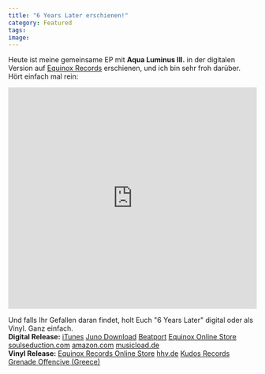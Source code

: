 ```yaml
---
title: "6 Years Later erschienen!"
category: Featured
tags: 
image: 
---
```


Heute ist meine gemeinsame EP mit **Aqua Luminus III.** in der digitalen Version auf [Equinox Records](http://www.e-q-x.net/shop/equinox-records/misanthrop-aqua-luminus-iii-6-years-later-10/) erschienen, und ich bin sehr froh darüber.  
Hört einfach mal rein:
<iframe src="http://w.soundcloud.com/player/?url=http%3A%2F%2Fapi.soundcloud.com%2Fplaylists%2F2158163&show\_artwork=true" frameborder="no" scrolling="no" width="100%" height="450"></iframe>
  
Und falls Ihr Gefallen daran findet, holt Euch "6 Years Later" digital oder als Vinyl. Ganz einfach.  
**Digital Release:**
[iTunes](http://itunes.apple.com/album/6-years-later-ep/id542625369)
[Juno Download](http://www.junodownload.com/products/6-years-later-ep/2005949-02/)
[Beatport](http://www.beatport.com/release/6-years-later-ep/940605)
[Equinox Online Store](http://www.e-q-x.net/shop/equinox-records/misanthrop-aqua-luminus-iii-6-years-later-digital/)
[soulseduction.com](http://www.soulseduction.com/hiphop/item_detail.php?ItemID=210532)
[amazon.com](http://www.amazon.de/6-Years-Later-EP-Explicit/dp/B008ICU516)
[musicload.de](http://www.musicload.de/misanthrop-aqua-luminus-iii/6-years-later-ep/musik/album/13398042_2)  
**Vinyl Release:**
[Equinox Records Online Store](http://www.e-q-x.net/shop/equinox-records/misanthrop-aqua-luminus-iii-6-years-later-10/)
[hhv.de](http://www.hhv.de/item_284883.html)
[Kudos Records](http://www.kudosrecords.co.uk/release/EQX040/Misanthrop__Aqua_Luminus_III__amp__6_Years_Later_EP.html)
[Grenade Offencive (Greece)](http://shop.grenadeoffensivemusic.com/category/equinox-records)